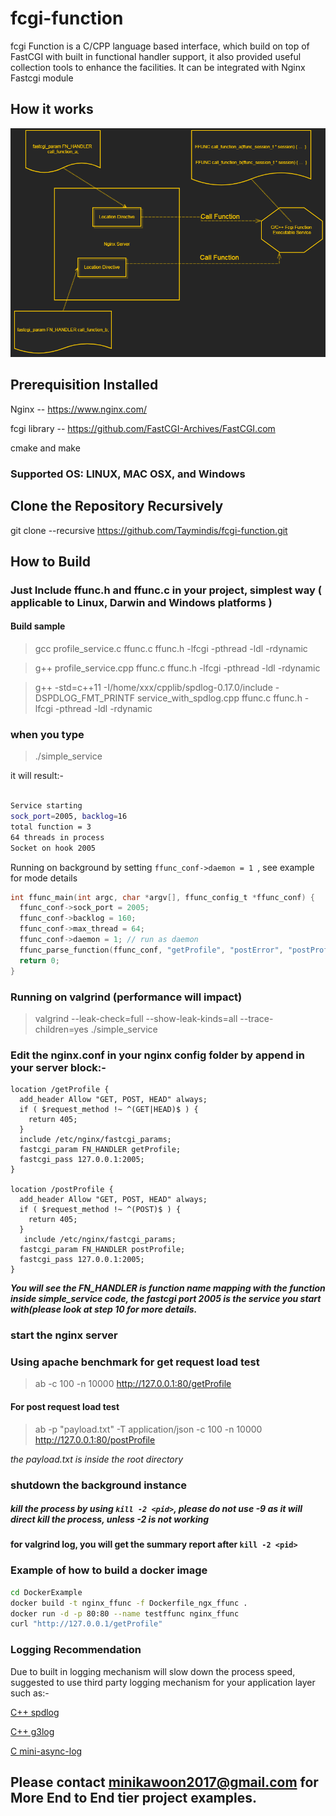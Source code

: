 # fcgi-function
fcgi Function is a C/CPP language based interface, which build on top of FastCGI with built in functional handler support, it also provided useful collection tools to enhance the facilities. It can be integrated with Nginx Fastcgi module

## How it works
![Image of architecture](/images/fcgi_func_architecture.png)


## Prerequisition Installed
Nginx -- https://www.nginx.com/

fcgi library -- https://github.com/FastCGI-Archives/FastCGI.com

cmake and make

### Supported OS: LINUX, MAC OSX, and Windows

## Clone the Repository Recursively
git clone --recursive https://github.com/Taymindis/fcgi-function.git

## How to Build

### Just Include ffunc.h and ffunc.c in your project, simplest way ( applicable to Linux, Darwin and Windows platforms )
#### Build sample 
> gcc profile_service.c ffunc.c ffunc.h -lfcgi -pthread -ldl -rdynamic

> g++ profile_service.cpp ffunc.c ffunc.h -lfcgi -pthread -ldl -rdynamic

> g++ -std=c++11 -I/home/xxx/cpplib/spdlog-0.17.0/include -DSPDLOG_FMT_PRINTF service_with_spdlog.cpp ffunc.c ffunc.h -lfcgi -pthread -ldl -rdynamic

### when you type 

> ./simple_service

it will result:-

```bash

Service starting
sock_port=2005, backlog=16
total function = 3
64 threads in process
Socket on hook 2005

```


Running on background by setting `ffunc_conf->daemon = 1 `, see example for mode details
```c
int ffunc_main(int argc, char *argv[], ffunc_config_t *ffunc_conf) {
  ffunc_conf->sock_port = 2005;
  ffunc_conf->backlog = 160;
  ffunc_conf->max_thread = 64;
  ffunc_conf->daemon = 1; // run as daemon
  ffunc_parse_function(ffunc_conf, "getProfile", "postError", "postProfile");
  return 0;
}
```

### Running on valgrind (performance will impact)
> valgrind --leak-check=full --show-leak-kinds=all --trace-children=yes ./simple_service

### Edit the nginx.conf in your nginx config folder by append in your server block:-

	location /getProfile {
      add_header Allow "GET, POST, HEAD" always;
      if ( $request_method !~ ^(GET|HEAD)$ ) {
        return 405;
      }
      include /etc/nginx/fastcgi_params;
      fastcgi_param FN_HANDLER getProfile;
      fastcgi_pass 127.0.0.1:2005;
    }

    location /postProfile {
      add_header Allow "GET, POST, HEAD" always;
      if ( $request_method !~ ^(POST)$ ) {
        return 405;
      }
       include /etc/nginx/fastcgi_params;
      fastcgi_param FN_HANDLER postProfile;
      fastcgi_pass 127.0.0.1:2005;
    }

***You will see the FN_HANDLER is function name mapping with the function inside simple_service code, the fastcgi port 2005 is the service you start with(please look at step 10 for more details.***


### start the nginx server

### Using apache benchmark for get request load test

> ab -c 100 -n 10000 http://127.0.0.1:80/getProfile


#### For post request load test

> ab -p "payload.txt" -T application/json -c 100 -n 10000 http://127.0.0.1:80/postProfile

*the payload.txt is inside the root directory*


### shutdown the background instance 

##### kill the process by using `kill -2 <pid>`, *please do not use -9 as it will direct kill the process, unless -2 is not working*
#### for valgrind log, you will get the summary report after `kill -2 <pid>` 


### Example of how to build a docker image 

```bash
cd DockerExample
docker build -t nginx_ffunc -f Dockerfile_ngx_ffunc .
docker run -d -p 80:80 --name testffunc nginx_ffunc
curl "http://127.0.0.1/getProfile"
```


### Logging Recommendation
Due to built in logging mechanism will slow down the process speed, suggested to use third party logging mechanism for your application layer such as:-

[C++ spdlog](https://github.com/gabime/spdlog)

[C++ g3log](https://github.com/KjellKod/g3log)

[C mini-async-log](https://github.com/RafaGago/mini-async-log)


## Please contact minikawoon2017@gmail.com for More End to End tier project examples.
